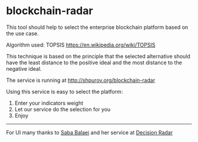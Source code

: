 # blockchain-radar

This tool should help to select the enterprise blockchain platform based on the use case.

Algorithm used: TOPSIS https://en.wikipedia.org/wiki/TOPSIS

This technique is based on the principle that the selected alternative should have the least distance to the positive ideal and the most distance to the negative ideal.

The service is running at http://shpurov.org/blockchain-radar

Using this service is easy to select the platform:

1. Enter your indicators weight
2. Let our service do the selection for you
3. Enjoy

___

For UI many thanks to [Saba Balaei](https://www.linkedin.com/in/sababalaei/) and her service at [Decision Radar](https://decision-radar.com)